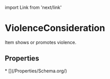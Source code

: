 import Link from 'next/link'

# ViolenceConsideration

Item shows or promotes violence.

## Properties

<Grid>
* [](/Properties/Schema.org/)

</Grid>

